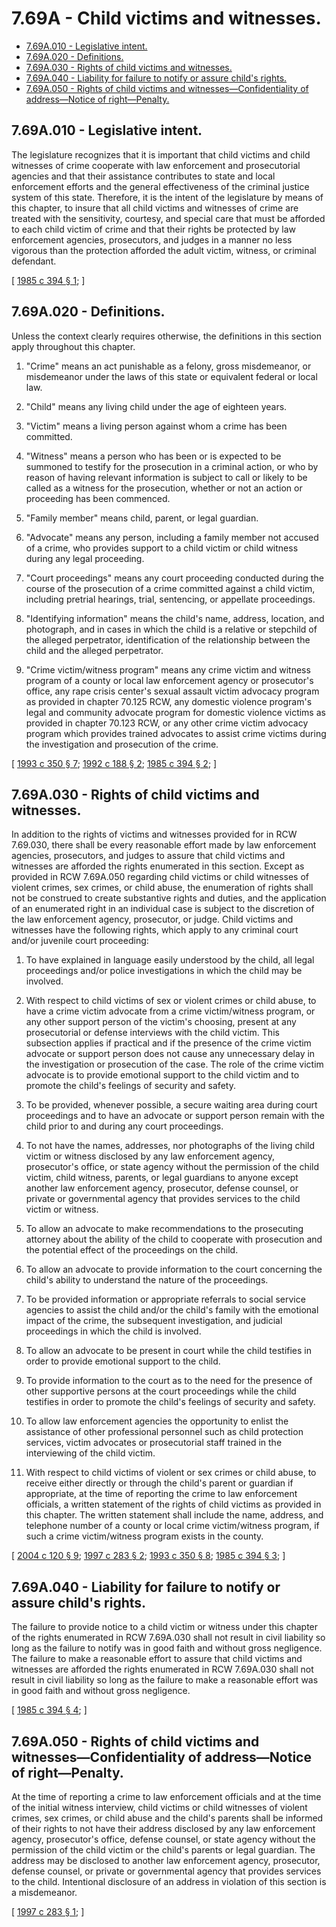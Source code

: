 # 7.69A - Child victims and witnesses.
* [7.69A.010 - Legislative intent.](#769a010---legislative-intent)
* [7.69A.020 - Definitions.](#769a020---definitions)
* [7.69A.030 - Rights of child victims and witnesses.](#769a030---rights-of-child-victims-and-witnesses)
* [7.69A.040 - Liability for failure to notify or assure child's rights.](#769a040---liability-for-failure-to-notify-or-assure-childs-rights)
* [7.69A.050 - Rights of child victims and witnesses—Confidentiality of address—Notice of right—Penalty.](#769a050---rights-of-child-victims-and-witnessesconfidentiality-of-addressnotice-of-rightpenalty)
## 7.69A.010 - Legislative intent.
The legislature recognizes that it is important that child victims and child witnesses of crime cooperate with law enforcement and prosecutorial agencies and that their assistance contributes to state and local enforcement efforts and the general effectiveness of the criminal justice system of this state. Therefore, it is the intent of the legislature by means of this chapter, to insure that all child victims and witnesses of crime are treated with the sensitivity, courtesy, and special care that must be afforded to each child victim of crime and that their rights be protected by law enforcement agencies, prosecutors, and judges in a manner no less vigorous than the protection afforded the adult victim, witness, or criminal defendant.

\[ [1985 c 394 § 1](https://leg.wa.gov/CodeReviser/documents/sessionlaw/1985c394.pdf?cite=1985%20c%20394%20§%201); \]

## 7.69A.020 - Definitions.
Unless the context clearly requires otherwise, the definitions in this section apply throughout this chapter.

1. "Crime" means an act punishable as a felony, gross misdemeanor, or misdemeanor under the laws of this state or equivalent federal or local law.

2. "Child" means any living child under the age of eighteen years.

3. "Victim" means a living person against whom a crime has been committed.

4. "Witness" means a person who has been or is expected to be summoned to testify for the prosecution in a criminal action, or who by reason of having relevant information is subject to call or likely to be called as a witness for the prosecution, whether or not an action or proceeding has been commenced.

5. "Family member" means child, parent, or legal guardian.

6. "Advocate" means any person, including a family member not accused of a crime, who provides support to a child victim or child witness during any legal proceeding.

7. "Court proceedings" means any court proceeding conducted during the course of the prosecution of a crime committed against a child victim, including pretrial hearings, trial, sentencing, or appellate proceedings.

8. "Identifying information" means the child's name, address, location, and photograph, and in cases in which the child is a relative or stepchild of the alleged perpetrator, identification of the relationship between the child and the alleged perpetrator.

9. "Crime victim/witness program" means any crime victim and witness program of a county or local law enforcement agency or prosecutor's office, any rape crisis center's sexual assault victim advocacy program as provided in chapter 70.125 RCW, any domestic violence program's legal and community advocate program for domestic violence victims as provided in chapter 70.123 RCW, or any other crime victim advocacy program which provides trained advocates to assist crime victims during the investigation and prosecution of the crime.

\[ [1993 c 350 § 7](https://lawfilesext.leg.wa.gov/biennium/1993-94/Pdf/Bills/Session%20Laws/Senate/5360-S.SL.pdf?cite=1993%20c%20350%20§%207); [1992 c 188 § 2](https://lawfilesext.leg.wa.gov/biennium/1991-92/Pdf/Bills/Session%20Laws/House/2348-S.SL.pdf?cite=1992%20c%20188%20§%202); [1985 c 394 § 2](https://leg.wa.gov/CodeReviser/documents/sessionlaw/1985c394.pdf?cite=1985%20c%20394%20§%202); \]

## 7.69A.030 - Rights of child victims and witnesses.
In addition to the rights of victims and witnesses provided for in RCW 7.69.030, there shall be every reasonable effort made by law enforcement agencies, prosecutors, and judges to assure that child victims and witnesses are afforded the rights enumerated in this section. Except as provided in RCW 7.69A.050 regarding child victims or child witnesses of violent crimes, sex crimes, or child abuse, the enumeration of rights shall not be construed to create substantive rights and duties, and the application of an enumerated right in an individual case is subject to the discretion of the law enforcement agency, prosecutor, or judge. Child victims and witnesses have the following rights, which apply to any criminal court and/or juvenile court proceeding:

1. To have explained in language easily understood by the child, all legal proceedings and/or police investigations in which the child may be involved.

2. With respect to child victims of sex or violent crimes or child abuse, to have a crime victim advocate from a crime victim/witness program, or any other support person of the victim's choosing, present at any prosecutorial or defense interviews with the child victim. This subsection applies if practical and if the presence of the crime victim advocate or support person does not cause any unnecessary delay in the investigation or prosecution of the case. The role of the crime victim advocate is to provide emotional support to the child victim and to promote the child's feelings of security and safety.

3. To be provided, whenever possible, a secure waiting area during court proceedings and to have an advocate or support person remain with the child prior to and during any court proceedings.

4. To not have the names, addresses, nor photographs of the living child victim or witness disclosed by any law enforcement agency, prosecutor's office, or state agency without the permission of the child victim, child witness, parents, or legal guardians to anyone except another law enforcement agency, prosecutor, defense counsel, or private or governmental agency that provides services to the child victim or witness.

5. To allow an advocate to make recommendations to the prosecuting attorney about the ability of the child to cooperate with prosecution and the potential effect of the proceedings on the child.

6. To allow an advocate to provide information to the court concerning the child's ability to understand the nature of the proceedings.

7. To be provided information or appropriate referrals to social service agencies to assist the child and/or the child's family with the emotional impact of the crime, the subsequent investigation, and judicial proceedings in which the child is involved.

8. To allow an advocate to be present in court while the child testifies in order to provide emotional support to the child.

9. To provide information to the court as to the need for the presence of other supportive persons at the court proceedings while the child testifies in order to promote the child's feelings of security and safety.

10. To allow law enforcement agencies the opportunity to enlist the assistance of other professional personnel such as child protection services, victim advocates or prosecutorial staff trained in the interviewing of the child victim.

11. With respect to child victims of violent or sex crimes or child abuse, to receive either directly or through the child's parent or guardian if appropriate, at the time of reporting the crime to law enforcement officials, a written statement of the rights of child victims as provided in this chapter. The written statement shall include the name, address, and telephone number of a county or local crime victim/witness program, if such a crime victim/witness program exists in the county.

\[ [2004 c 120 § 9](https://lawfilesext.leg.wa.gov/biennium/2003-04/Pdf/Bills/Session%20Laws/Senate/6472-S.SL.pdf?cite=2004%20c%20120%20§%209); [1997 c 283 § 2](https://lawfilesext.leg.wa.gov/biennium/1997-98/Pdf/Bills/Session%20Laws/Senate/5538.SL.pdf?cite=1997%20c%20283%20§%202); [1993 c 350 § 8](https://lawfilesext.leg.wa.gov/biennium/1993-94/Pdf/Bills/Session%20Laws/Senate/5360-S.SL.pdf?cite=1993%20c%20350%20§%208); [1985 c 394 § 3](https://leg.wa.gov/CodeReviser/documents/sessionlaw/1985c394.pdf?cite=1985%20c%20394%20§%203); \]

## 7.69A.040 - Liability for failure to notify or assure child's rights.
The failure to provide notice to a child victim or witness under this chapter of the rights enumerated in RCW 7.69A.030 shall not result in civil liability so long as the failure to notify was in good faith and without gross negligence. The failure to make a reasonable effort to assure that child victims and witnesses are afforded the rights enumerated in RCW 7.69A.030 shall not result in civil liability so long as the failure to make a reasonable effort was in good faith and without gross negligence.

\[ [1985 c 394 § 4](https://leg.wa.gov/CodeReviser/documents/sessionlaw/1985c394.pdf?cite=1985%20c%20394%20§%204); \]

## 7.69A.050 - Rights of child victims and witnesses—Confidentiality of address—Notice of right—Penalty.
At the time of reporting a crime to law enforcement officials and at the time of the initial witness interview, child victims or child witnesses of violent crimes, sex crimes, or child abuse and the child's parents shall be informed of their rights to not have their address disclosed by any law enforcement agency, prosecutor's office, defense counsel, or state agency without the permission of the child victim or the child's parents or legal guardian. The address may be disclosed to another law enforcement agency, prosecutor, defense counsel, or private or governmental agency that provides services to the child. Intentional disclosure of an address in violation of this section is a misdemeanor.

\[ [1997 c 283 § 1](https://lawfilesext.leg.wa.gov/biennium/1997-98/Pdf/Bills/Session%20Laws/Senate/5538.SL.pdf?cite=1997%20c%20283%20§%201); \]

